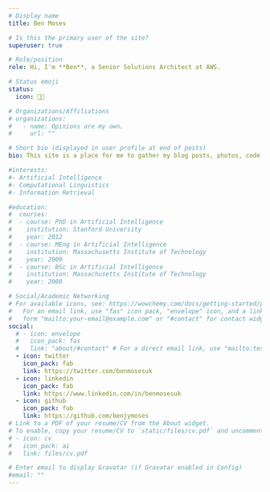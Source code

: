 ```yaml
---
# Display name
title: Ben Moses

# Is this the primary user of the site?
superuser: true

# Role/position
role: Hi, I'm **Ben**, a Senior Solutions Architect at AWS.

# Status emoji
status:
  icon: 👨‍💻

# Organizations/Affiliations
# organizations:
#   - name: Opinions are my own.
#     url: ""

# Short bio (displayed in user profile at end of posts)
bio: This site is a place for me to gather my blog posts, photos, code samples and more. By day I'm a Senior Solutions Architect at AWS, based in the UK. I get to help customers adopt and make best use of technology, and learn along the way. I've always been inquisitive and have picked up lots of interesting hobbies over the years, time to share and give back. **Disclaimer** -- opinions are my own.

#interests:
#- Artificial Intelligence
#- Computational Linguistics
#- Information Retrieval

#education:
#  courses:
#  - course: PhD in Artificial Intelligence
#    institution: Stanford University
#    year: 2012
#  - course: MEng in Artificial Intelligence
#    institution: Massachusetts Institute of Technology
#    year: 2009
#  - course: BSc in Artificial Intelligence
#    institution: Massachusetts Institute of Technology
#    year: 2008

# Social/Academic Networking
# For available icons, see: https://wowchemy.com/docs/getting-started/page-builder/#icons
#   For an email link, use "fas" icon pack, "envelope" icon, and a link in the
#   form "mailto:your-email@example.com" or "#contact" for contact widget.
social:
  # - icon: envelope
  #   icon_pack: fas
  #   link: "about/#contact" # For a direct email link, use "mailto:test@example.org".
  - icon: twitter
    icon_pack: fab
    link: https://twitter.com/benmosesuk
  - icon: linkedin
    icon_pack: fab
    link: https://www.linkedin.com/in/benmosesuk
  - icon: github
    icon_pack: fab
    link: https://github.com/benjymoses
# Link to a PDF of your resume/CV from the About widget.
# To enable, copy your resume/CV to `static/files/cv.pdf` and uncomment the lines below.
# - icon: cv
#   icon_pack: ai
#   link: files/cv.pdf

# Enter email to display Gravatar (if Gravatar enabled in Config)
#email: ""
---
```

